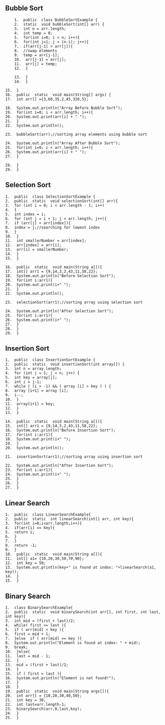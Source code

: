 

## Bubble Sort

        1.  public  class BubbleSortExample {
        2.  static  void bubbleSort(int[] arr) {
        3.  int n = arr.length;
        4.  int temp = 0;
        5.  for(int i=0; i < n; i++){
        6.  for(int j=1; j < (n-i); j++){
        7.  if(arr[j-1] > arr[j]){
        8.  //swap elements
        9.  temp = arr[j-1];
        10.  arr[j-1] = arr[j];
        11.  arr[j] = temp;
        12.  }
        
        13.  }
        14.  }
    
    15.  }
    16.  public  static  void main(String[] args) {
    17.  int arr[] ={3,60,35,2,45,320,5};
    
    18.  System.out.println("Array Before Bubble Sort");
    19.  for(int i=0; i < arr.length; i++){
    20.  System.out.print(arr[i] + " ");
    21.  }
    22.  System.out.println();
    
    23.  bubbleSort(arr);//sorting array elements using bubble sort
    
    24.  System.out.println("Array After Bubble Sort");
    25.  for(int i=0; i < arr.length; i++){
    26.  System.out.print(arr[i] + " ");
    27.  }
    
    28.  }
    29.  }

## Selection Sort

    1.  public  class SelectionSortExample {
    2.  public  static  void selectionSort(int[] arr){
    3.  for (int i = 0; i < arr.length - 1; i++)
    4.  {
    5.  int index = i;
    6.  for (int j = i + 1; j < arr.length; j++){
    7.  if (arr[j] < arr[index]){
    8.  index = j;//searching for lowest index
    9.  }
    10.  }
    11.  int smallerNumber = arr[index];
    12.  arr[index] = arr[i];
    13.  arr[i] = smallerNumber;
    14.  }
    15.  }
    
    16.  public  static  void main(String a[]){
    17.  int[] arr1 = {9,14,3,2,43,11,58,22};
    18.  System.out.println("Before Selection Sort");
    19.  for(int i:arr1){
    20.  System.out.print(i+" ");
    21.  }
    22.  System.out.println();
    
    23.  selectionSort(arr1);//sorting array using selection sort
    
    24.  System.out.println("After Selection Sort");
    25.  for(int i:arr1){
    26.  System.out.print(i+" ");
    27.  }
    28.  }
    29.  }

## Insertion Sort

    1.  public  class InsertionSortExample {
    2.  public  static  void insertionSort(int array[]) {
    3.  int n = array.length;
    4.  for (int j = 1; j < n; j++) {
    5.  int key = array[j];
    6.  int i = j-1;
    7.  while ( (i > -1) && ( array [i] > key ) ) {
    8.  array [i+1] = array [i];
    9.  i--;
    10.  }
    11.  array[i+1] = key;
    12.  }
    13.  }
    
    14.  public  static  void main(String a[]){
    15.  int[] arr1 = {9,14,3,2,43,11,58,22};
    16.  System.out.println("Before Insertion Sort");
    17.  for(int i:arr1){
    18.  System.out.print(i+" ");
    19.  }
    20.  System.out.println();
    
    21.  insertionSort(arr1);//sorting array using insertion sort
    
    22.  System.out.println("After Insertion Sort");
    23.  for(int i:arr1){
    24.  System.out.print(i+" ");
    25.  }
    26.  }
    27.  }

## Linear Search

    1.  public  class LinearSearchExample{
    2.  public  static  int linearSearch(int[] arr, int key){
    3.  for(int i=0;i<arr.length;i++){
    4.  if(arr[i] == key){
    5.  return i;
    6.  }
    7.  }
    8.  return -1;
    9.  }
    10.  public  static  void main(String a[]){
    11.  int[] a1= {10,20,30,50,70,90};
    12.  int key = 50;
    13.  System.out.println(key+" is found at index: "+linearSearch(a1, key));
    14.  }
    15.  }

## Binary Search

    1.  class BinarySearchExample{
    2.  public  static  void binarySearch(int arr[], int first, int last, int key){
    3.  int mid = (first + last)/2;
    4.  while( first <= last ){
    5.  if ( arr[mid] < key ){
    6.  first = mid + 1;
    7.  }else  if ( arr[mid] == key ){
    8.  System.out.println("Element is found at index: " + mid);
    9.  break;
    10.  }else{
    11.  last = mid - 1;
    12.  }
    13.  mid = (first + last)/2;
    14.  }
    15.  if ( first > last ){
    16.  System.out.println("Element is not found!");
    17.  }
    18.  }
    19.  public  static  void main(String args[]){
    20.  int arr[] = {10,20,30,40,50};
    21.  int key = 30;
    22.  int last=arr.length-1;
    23.  binarySearch(arr,0,last,key);
    24.  }
    25.  }








